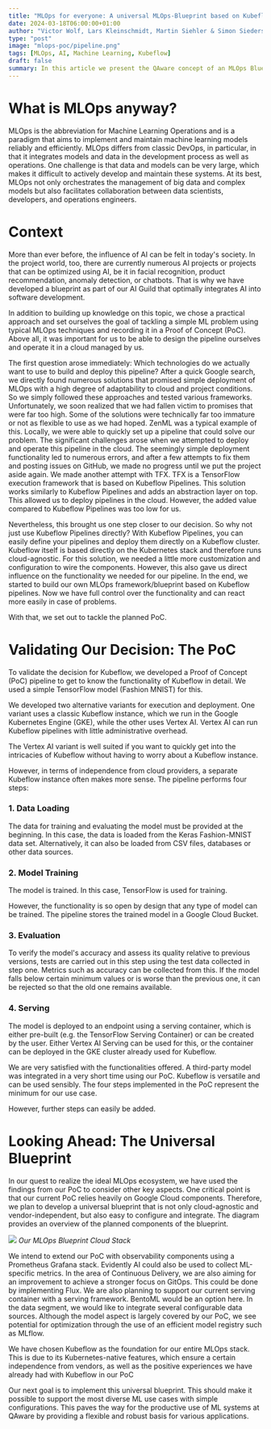 ```yaml
---
title: "MLOps for everyone: A universal MLOps-Blueprint based on Kubeflow"
date: 2024-03-18T06:00:00+01:00
author: "Victor Wolf, Lars Kleinschmidt, Martin Siehler & Simon Siedersleben"
type: "post"
image: "mlops-poc/pipeline.png"
tags: [MLOps, AI, Machine Learning, Kubeflow]
draft: false
summary: In this article we present the QAware concept of an MLOps Blueprint.
---
```


# What is MLOps anyway?
MLOps is the abbreviation for Machine Learning Operations and is a paradigm that aims to implement and maintain machine learning models reliably and efficiently.
MLOps differs from classic DevOps, in particular, in that it integrates models and data in the development process as well as operations.
One challenge is that data and models can be very large, which makes it difficult to actively develop and maintain these systems.
At its best, MLOps not only orchestrates the management of big data and complex models but also facilitates collaboration between data scientists, developers, and operations engineers.

# Context
More than ever before, the influence of AI can be felt in today's society.
In the project world, too, there are currently numerous AI projects or projects that can be optimized using AI, be it in facial recognition, product recommendation, anomaly detection, or chatbots.
That is why we have developed a blueprint as part of our AI Guild that optimally integrates AI into software development.

In addition to building up knowledge on this topic, we chose a practical approach and set ourselves the goal of tackling a simple ML problem using typical MLOps techniques and recording it in a Proof of Concept (PoC).
Above all, it was important for us to be able to design the pipeline ourselves and operate it in a cloud managed by us.

The first question arose immediately: Which technologies do we actually want to use to build and deploy this pipeline?
After a quick Google search, we directly found numerous solutions that promised simple deployment of MLOps with a high degree of adaptability to cloud and project conditions.
So we simply followed these approaches and tested various frameworks.
Unfortunately, we soon realized that we had fallen victim to promises that were far too high.
Some of the solutions were technically far too immature or not as flexible to use as we had hoped.
ZenML was a typical example of this.
Locally, we were able to quickly set up a pipeline that could solve our problem.
The significant challenges arose when we attempted to deploy and operate this pipeline in the cloud.
The seemingly simple deployment functionality led to numerous errors, and after a few attempts to fix them and posting issues on GitHub, we made no progress until we put the project aside again.
We made another attempt with TFX.
TFX is a TensorFlow execution framework that is based on Kubeflow Pipelines.
This solution works similarly to Kubeflow Pipelines and adds an abstraction layer on top.
This allowed us to deploy pipelines in the cloud.
However, the added value compared to Kubeflow Pipelines was too low for us.

Nevertheless, this brought us one step closer to our decision.
So why not just use Kubeflow Pipelines directly?
With Kubeflow Pipelines, you can easily define your pipelines and deploy them directly on a Kubeflow cluster.
Kubeflow itself is based directly on the Kubernetes stack and therefore runs cloud-agnostic.
For this solution, we needed a little more customization and configuration to wire the components.
However, this also gave us direct influence on the functionality we needed for our pipeline.
In the end, we started to build our own MLOps framework/blueprint based on Kubeflow pipelines.
Now we have full control over the functionality and can react more easily in case of problems.

With that, we set out to tackle the planned PoC.


# Validating Our Decision: The PoC

To validate the decision for Kubeflow, we developed a Proof of Concept (PoC) pipeline to get to know the functionality of Kubeflow in detail.
We used a simple TensorFlow model (Fashion MNIST) for this.

We developed two alternative variants for execution and deployment.
One variant uses a classic Kubeflow instance, which we run in the Google Kubernetes Engine (GKE), while the other uses Vertex AI.
Vertex AI can run Kubeflow pipelines with little administrative overhead.

The Vertex AI variant is well suited if you want to quickly get into the intricacies of Kubeflow without having to worry about a Kubeflow instance.

However, in terms of independence from cloud providers, a separate Kubeflow instance often makes more sense.
The pipeline performs four steps:

### 1. Data Loading

The data for training and evaluating the model must be provided at the beginning.
In this case, the data is loaded from the Keras Fashion-MNIST data set.
Alternatively, it can also be loaded from CSV files, databases or other data sources.

### 2. Model Training

The model is trained. In this case, TensorFlow is used for training.

However, the functionality is so open by design that any type of model can be trained.
The pipeline stores the trained model in a Google Cloud Bucket.

### 3. Evaluation

To verify the model's accuracy and assess its quality relative to previous versions, tests are carried out in this step using the test data collected in step one.
Metrics such as accuracy can be collected from this.
If the model falls below certain minimum values or is worse than the previous one, it can be rejected so that the old one remains available.

### 4. Serving

The model is deployed to an endpoint using a serving container, which is either pre-built (e.g. the TensorFlow Serving Container) or can be created by the user.
Either Vertex AI Serving can be used for this, or the container can be deployed in the GKE cluster already used for Kubeflow.

We are very satisfied with the functionalities offered.
A third-party model was integrated in a very short time using our PoC.
Kubeflow is versatile and can be used sensibly.
The four steps implemented in the PoC represent the minimum for our use case.

However, further steps can easily be added.


# Looking Ahead: The Universal Blueprint

In our quest to realize the ideal MLOps ecosystem, we have used the findings from our PoC to consider other key aspects.
One critical point is that our current PoC relies heavily on Google Cloud components.
Therefore, we plan to develop a universal blueprint that is not only cloud-agnostic and vendor-independent, but also easy to configure and integrate.
The diagram provides an overview of the planned components of the blueprint.

![](/images/mlops-poc/blueprint_structure.png)
*Our MLOps Blueprint Cloud Stack*

We intend to extend our PoC with observability components using a Prometheus Grafana stack.
Evidently AI could also be used to collect ML-specific metrics.
In the area of Continuous Delivery, we are also aiming for an improvement to achieve a stronger focus on GitOps.
This could be done by implementing Flux.
We are also planning to support our current serving container with a serving framework.
BentoML would be an option here.
In the data segment, we would like to integrate several configurable data sources.
Although the model aspect is largely covered by our PoC, we see potential for optimization through the use of an efficient model registry such as MLflow.

We have chosen Kubeflow as the foundation for our entire MLOps stack.
This is due to its Kubernetes-native features, which ensure a certain independence from vendors, as well as the positive experiences we have already had with Kubeflow in our PoC

Our next goal is to implement this universal blueprint.
This should make it possible to support the most diverse ML use cases with simple configurations.
This paves the way for the productive use of ML systems at QAware by providing a flexible and robust basis for various applications.
